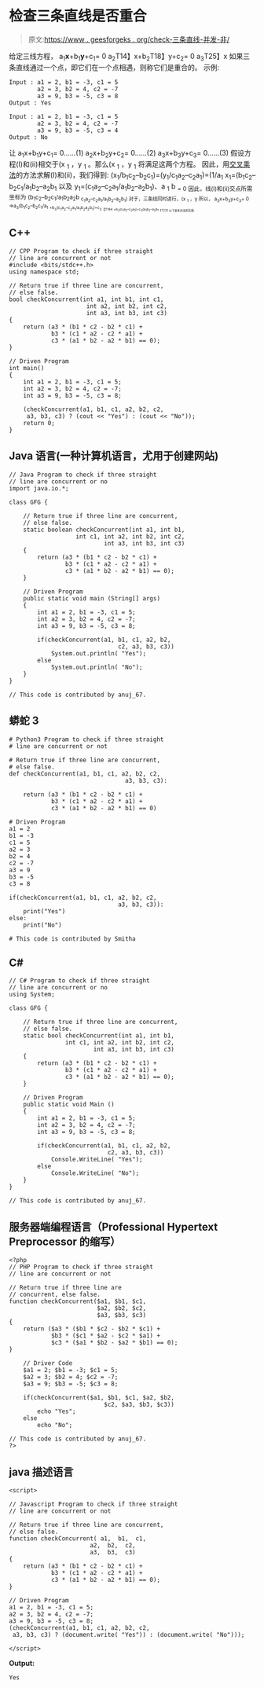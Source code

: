 # 检查三条直线是否重合

> 原文:[https://www . geesforgeks . org/check-三条直线-并发-非/](https://www.geeksforgeeks.org/check-three-straight-lines-concurrent-not/)

给定三线方程，
a<sub>1</sub>**x**+b<sub>1</sub>**y**+c<sub>1</sub>= 0
a<sub>2</sub>T14】x+b<sub>2</sub>T18】y+c<sub>2</sub>= 0
a<sub>3</sub>T25】x 如果三条直线通过一个点，即它们在一个点相遇，则称它们是重合的。
示例:

```
Input : a1 = 2, b1 = -3, c1 = 5
        a2 = 3, b2 = 4, c2 = -7
        a3 = 9, b3 = -5, c3 = 8
Output : Yes

Input : a1 = 2, b1 = -3, c1 = 5
        a2 = 3, b2 = 4, c2 = -7
        a3 = 9, b3 = -5, c3 = 4
Output : No
```

让
a<sub>1</sub>x+b<sub>1</sub>y+c<sub>1</sub>= 0……(1)
a<sub>2</sub>x+b<sub>2</sub>y+c<sub>2</sub>= 0……(2)
a<sub>3</sub>x+b<sub>3</sub>y+c<sub>3</sub>= 0……(3)
假设方程(I)和(ii)相交于(x <sub>1</sub> ，y <sub>1</sub> 。那么(x <sub>1</sub> ，y <sub>1</sub> 将满足这两个方程。
因此，用[交叉乘法](https://www.quora.com/How-do-I-solve-equations-with-three-variables-by-cross-multiplication-method)的方法求解(I)和(ii)，我们得到:
(x<sub>1</sub>/b<sub>1</sub>c<sub>2</sub>–b<sub>2</sub>c<sub>1</sub>)=(y<sub>1</sub>/c<sub>1</sub>a<sub>2</sub>–c<sub>2</sub>a<sub>1</sub>)=(1/a<sub>1</sub>
x<sub>1</sub>=(b<sub>1</sub>c<sub>2</sub>–b<sub>2</sub>c<sub>1</sub>/a<sub>1</sub>b<sub>2</sub>–a<sub>2</sub>b<sub>1</sub> 以及
y<sub>1</sub>=(c<sub>1</sub>a<sub>2</sub>–c<sub>2</sub>a<sub>1</sub>/a<sub>1</sub>b<sub>2</sub>–a<sub>2</sub>b<sub>1</sub>)、a <sub>1</sub> b <sub>= 0
因此，线(I)和(ii)交点所需坐标为
(b<sub>1</sub>c<sub>2</sub>–b<sub>2</sub>c<sub>1</sub>/a<sub>1</sub>b<sub>2</sub>a<sub>2</sub>b <sub>c<sub>1</sub>a<sub>2</sub>–c<sub>2</sub>a<sub>1</sub>/a<sub>1</sub>b<sub>2</sub>–a<sub>2</sub>b<sub>1</sub>)
对于，三条线同时进行，(x <sub>1</sub> ，y
所以，
a<sub>3</sub>x+b<sub>3</sub>y+c<sub>3</sub>= 0
=>a<sub>3</sub>(b<sub>1</sub>c<sub>2</sub>–b<sub>2</sub>c<sub>1</sub>/a<sub>1 +b<sub>3</sub>(c<sub>1</sub>a<sub>2</sub>–c<sub>2</sub>a<sub>1</sub>/a<sub>1</sub>b<sub>2</sub>a<sub>2</sub>b<sub>1</sub>)+c<sub>3【T194 +b<sub>3</sub>(c<sub>1</sub>a<sub>2</sub>–c<sub>2</sub>a<sub>1</sub>)+c<sub>3</sub>(a<sub>1</sub>b<sub>2</sub>–a<sub>2</sub>b<sub>1【T225
以下是本办法的实施:</sub></sub></sub></sub></sub> 

## C++

```
// CPP Program to check if three straight
// line are concurrent or not
#include <bits/stdc++.h>
using namespace std;

// Return true if three line are concurrent,
// else false.
bool checkConcurrent(int a1, int b1, int c1,
                      int a2, int b2, int c2,
                      int a3, int b3, int c3)
{
    return (a3 * (b1 * c2 - b2 * c1) +
            b3 * (c1 * a2 - c2 * a1) + 
            c3 * (a1 * b2 - a2 * b1) == 0);
}

// Driven Program
int main()
{
    int a1 = 2, b1 = -3, c1 = 5;
    int a2 = 3, b2 = 4, c2 = -7;
    int a3 = 9, b3 = -5, c3 = 8;

    (checkConcurrent(a1, b1, c1, a2, b2, c2,
     a3, b3, c3) ? (cout << "Yes") : (cout << "No"));
    return 0;
}
```

## Java 语言(一种计算机语言，尤用于创建网站)

```
// Java Program to check if three straight
// line are concurrent or no
import java.io.*;

class GFG {

    // Return true if three line are concurrent,
    // else false.
    static boolean checkConcurrent(int a1, int b1,
                   int c1, int a2, int b2, int c2,
                           int a3, int b3, int c3)
    {
        return (a3 * (b1 * c2 - b2 * c1) +
                b3 * (c1 * a2 - c2 * a1) +
                c3 * (a1 * b2 - a2 * b1) == 0);
    }

    // Driven Program
    public static void main (String[] args)
    {
        int a1 = 2, b1 = -3, c1 = 5;
        int a2 = 3, b2 = 4, c2 = -7;
        int a3 = 9, b3 = -5, c3 = 8;

        if(checkConcurrent(a1, b1, c1, a2, b2,
                               c2, a3, b3, c3))
            System.out.println( "Yes");
        else
            System.out.println( "No");
    }
}

// This code is contributed by anuj_67.
```

## 蟒蛇 3

```
# Python3 Program to check if three straight
# line are concurrent or not

# Return true if three line are concurrent,
# else false.
def checkConcurrent(a1, b1, c1, a2, b2, c2,
                                 a3, b3, c3):

    return (a3 * (b1 * c2 - b2 * c1) +
            b3 * (c1 * a2 - c2 * a1) +
            c3 * (a1 * b2 - a2 * b1) == 0)

# Driven Program
a1 = 2
b1 = -3
c1 = 5
a2 = 3
b2 = 4
c2 = -7
a3 = 9
b3 = -5
c3 = 8

if(checkConcurrent(a1, b1, c1, a2, b2, c2,
                               a3, b3, c3)):
    print("Yes")
else:
    print("No")

# This code is contributed by Smitha
```

## C#

```
// C# Program to check if three straight
// line are concurrent or no
using System;

class GFG {

    // Return true if three line are concurrent,
    // else false.
    static bool checkConcurrent(int a1, int b1,
                int c1, int a2, int b2, int c2,
                        int a3, int b3, int c3)
    {
        return (a3 * (b1 * c2 - b2 * c1) +
                b3 * (c1 * a2 - c2 * a1) +
                c3 * (a1 * b2 - a2 * b1) == 0);
    }

    // Driven Program
    public static void Main ()
    {
        int a1 = 2, b1 = -3, c1 = 5;
        int a2 = 3, b2 = 4, c2 = -7;
        int a3 = 9, b3 = -5, c3 = 8;

        if(checkConcurrent(a1, b1, c1, a2, b2,
                            c2, a3, b3, c3))
            Console.WriteLine( "Yes");
        else
            Console.WriteLine( "No");
    }
}

// This code is contributed by anuj_67.
```

## 服务器端编程语言（Professional Hypertext Preprocessor 的缩写）

```
<?php
// PHP Program to check if three straight
// line are concurrent or not

// Return true if three line are
// concurrent, else false.
function checkConcurrent($a1, $b1, $c1,
                         $a2, $b2, $c2,
                         $a3, $b3, $c3)
{
    return ($a3 * ($b1 * $c2 - $b2 * $c1) +
            $b3 * ($c1 * $a2 - $c2 * $a1) +
            $c3 * ($a1 * $b2 - $a2 * $b1) == 0);
}  

    // Driver Code
    $a1 = 2; $b1 = -3; $c1 = 5;
    $a2 = 3; $b2 = 4; $c2 = -7;
    $a3 = 9; $b3 = -5; $c3 = 8;

    if(checkConcurrent($a1, $b1, $c1, $a2, $b2,
                           $c2, $a3, $b3, $c3))
        echo "Yes";
    else
        echo "No";

// This code is contributed by anuj_67.
?>
```

## java 描述语言

```
<script>

// Javascript Program to check if three straight
// line are concurrent or not

// Return true if three line are concurrent,
// else false.
function checkConcurrent( a1,  b1,  c1,
                       a2,  b2,  c2,
                       a3,  b3,  c3)
{
    return (a3 * (b1 * c2 - b2 * c1) +
            b3 * (c1 * a2 - c2 * a1) + 
            c3 * (a1 * b2 - a2 * b1) == 0);
}

// Driven Program
a1 = 2, b1 = -3, c1 = 5;
a2 = 3, b2 = 4, c2 = -7;
a3 = 9, b3 = -5, c3 = 8;
(checkConcurrent(a1, b1, c1, a2, b2, c2,
 a3, b3, c3) ? (document.write( "Yes")) : (document.write( "No")));

</script>
```

**Output:** 

```
Yes
```